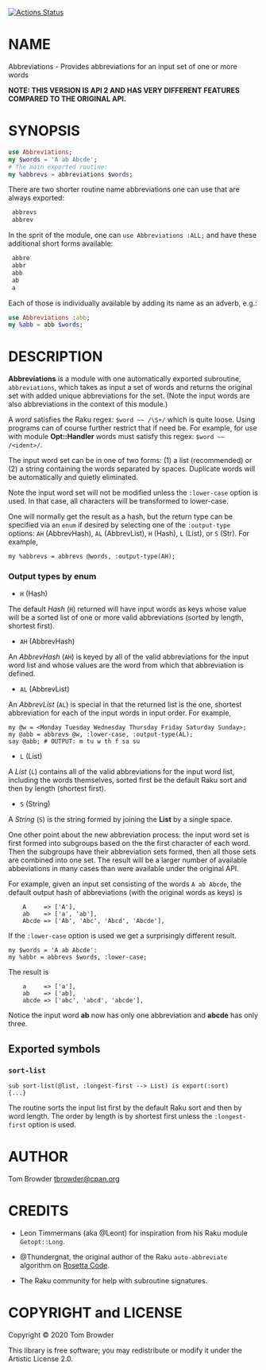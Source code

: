 [![Actions Status](https://github.com/tbrowder/Abbreviations/workflows/test/badge.svg)](https://github.com/tbrowder/Abbreviations/actions)

NAME
====

Abbreviations - Provides abbreviations for an input set of one or more words

**NOTE: THIS VERSION IS API 2 AND HAS VERY DIFFERENT FEATURES COMPARED TO THE ORIGINAL API.**

SYNOPSIS
========

```raku
use Abbreviations;
my $words = 'A ab Abcde';
# The main exported routine:
my %abbrevs = abbreviations $words;
```

There are two shorter routine name abbreviations one can use that are always exported:

```raku
 abbrevs
 abbrev
```

In the sprit of the module, one can `use Abbreviations :ALL;` and have these additional short forms available:

```raku
 abbre
 abbr
 abb
 ab
 a
```

Each of those is individually available by adding its name as an adverb, e.g.:

```raku
use Abbreviations :abb;
my %abb = abb $words;
```

DESCRIPTION
===========

**Abbreviations** is a module with one automatically exported subroutine, `abbreviations`, which takes as input a set of words and returns the original set with added unique abbreviations for the set. (Note the input words are also abbreviations in the context of this module.)

A *word* satisfies the Raku regex: `$word ~~ /\S+/` which is quite loose. Using programs can of course further restrict that if need be. For example, for use with module **Opt::Handler** words must satisfy this regex: `$word ~~ /<ident>/`.

The input word set can be in one of two forms: (1) a list (recommended) or (2) a string containing the words separated by spaces. Duplicate words will be automatically and quietly eliminated.

Note the input word set will not be modified unless the `:lower-case` option is used. In that case, all characters will be transformed to lower-case.

One will normally get the result as a hash, but the return type can be specified via an `enum` if desired by selecting one of the `:output-type` options: `AH` (AbbrevHash), `AL` (AbbrevList), `H` (Hash), `L` (List), or `S` (Str). For example,

    my %abbrevs = abbrevs @words, :output-type(AH);

### Output types by enum

  * `H` (Hash)

The default *Hash* (`H`) returned will have input words as keys whose value will be a sorted list of one or more valid abbreviations (sorted by length, shortest first).

  * `AH` (AbbrevHash) 

An *AbbrevHash* (`AH`) is keyed by all of the valid abbreviations for the input word list and whose values are the word from which that abbreviation is defined.

  * `AL` (AbbrevList)

An *AbbrevList* (`AL`) is special in that the returned list is the one, shortest abbreviation for each of the input words in input order. For example,

    my @w = <Monday Tuesday Wednesday Thursday Friday Saturday Sunday>;
    my @abb = abbrevs @w, :lower-case, :output-type(AL);
    say @abb; # OUTPUT: m tu w th f sa su

  * `L` (List) 

A *List* (`L`) contains all of the valid abbreviations for the input word list, including the words themselves, sorted first be the default Raku sort and then by length (shortest first).

  * `S` (String)

A *String* (`S`) is the string formed by joining the **List** by a single space.

One other point about the new abbreviation process: the input word set is first formed into subgroups based on the the first character of each word. Then the subgroups have their abbreviation sets formed, then all those sets are combined into one set. The result will be a larger number of available abbeviations in many cases than were available under the original API.

For example, given an input set consisting of the words `A ab Abcde`, the default output hash of abbreviations (with the original words as keys) is

        A     => ['A'],
        ab    => ['a', 'ab'],
        Abcde => ['Ab', 'Abc', 'Abcd', 'Abcde'],

If the `:lower-case` option is used we get a surprisingly different result.

    my $words = 'A ab Abcde':
    my %abbr = abbrevs $words, :lower-case;

The result is

        a     => ['a'],
        ab    => ['ab],
        abcde => ['abc', 'abcd', 'abcde'],

Notice the input word **ab** now has only one abbreviation and **abcde** has only three.

Exported symbols
----------------

### `sort-list`

    sub sort-list(@list, :longest-first --> List) is export(:sort) 
    {...}

The routine sorts the input list first by the default Raku sort and then by word length. The order by length is by shortest first unless the `:longest-first` option is used.

AUTHOR
======

Tom Browder <tbrowder@cpan.org>

CREDITS
=======

  * Leon Timmermans (aka @Leont) for inspiration from his Raku module `Getopt::Long`.

  * @Thundergnat, the original author of the Raku `auto-abbreviate` algorithm on [Rosetta Code](http://rosettacode.org/wiki/Abbreviations,_automatic#Raku).

  * The Raku community for help with subroutine signatures.

COPYRIGHT and LICENSE
=====================

Copyright &#x00A9; 2020 Tom Browder

This library is free software; you may redistribute or modify it under the Artistic License 2.0.

